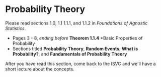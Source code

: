 # Probability Theory 

Please read sections 1.0, 1.1 1.1.1, and 1.1.2 in *Foundations of Agnostic Statistics*. 

- Pages 3 - 8, *ending before* **Theorem 1.1.4** *Basic Properties of Probability 
- Sections titled **Probability Theory**, **Random Events**, **What is Probability?**, and **Fundamentals of Probability Theory**

After you have read this section, come back to the ISVC and we'll have a short lecture about the concepts. 
